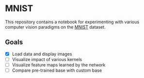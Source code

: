# MNIST

This repository contains a notebook for experimenting with various computer vision paradigms on the [MNIST](http://yann.lecun.com/exdb/mnist/) dataset.

## Goals

- [X] Load data and display images
- [ ] Visualize impact of various kernels
- [ ] Visualize feature maps learned by the network
- [ ] Compare pre-trained base with custom base
